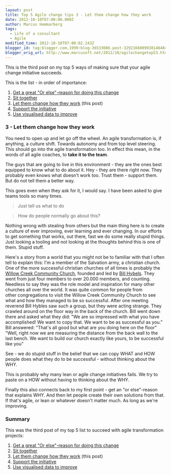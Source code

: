 ```yaml
---
layout: post
title: Top 5 Agile change tips 3 - Let them change how they work
date: 2012-10-10T07:00:00.000Z
author: Marcus Hammarberg
tags:
  - Life of a consultant
  - Agile
modified_time: 2012-10-10T07:00:02.243Z
blogger_id: tag:blogger.com,1999:blog-36533086.post-3292166009938146484
blogger_orig_url: http://www.marcusoft.net/2012/10/agilechangetop53.html
---
```



This is the third post on my top 5 ways of making sure that your agile
change initiative succeeds.

This is the list - in order of importance:

1. <a href="http://www.marcusoft.net/2012/10/agilechangetop51.html"
    target="_blank">Get a great "Or else"-reason for doing this change</a>
2. <a href="http://www.marcusoft.net/2012/10/agilechangetop52.html"
    target="_blank">Sit together</a>
3. <a href="http://www.marcusoft.net/2012/10/agilechangetop53.html"
    target="_blank">Let them change how they work</a> (this post)
4. <a href="http://www.marcusoft.net/2012/10/agilechangetop54.html"
    target="_blank">Support the initiative</a>
5. <a href="http://www.marcusoft.net/2012/10/agilechangetop55.html"
    target="_blank">Use visualised data to improve</a>

### 3 - Let them change how they work

<div>

You need to open up and let go off the wheel. An agile transformation
is, if anything, a culture shift. Towards autonomy and from top level
steering. This should go into the agile transformation too. In effect
this mean, in the words of all agile coaches, to **take it to the
team**.

</div>

<div>
</div>

<div>

The guys that are going to live in this environment - they are the ones
best equipped to know what to do about it. Hey - they are there right
now. They probably even knows what doesn't work too. Trust them -
support them. But do not tell them a better way.

</div>

<div>
</div>

<div>

This goes even when they ask for it, I would say. I have been asked to
give teams tools so many times.

</div>

> Just tell us what to do

> How do people normally go about this?

Nothing wrong with stealing from others but the main thing here is to
create a culture of ever improving, ever learning and ever changing. In
our efforts to get something that works, out there, fast we do some
really stupid things. Just looking a tooling and not looking at the
thoughts behind this is one of them. Stupid stuff.

Here's a story from a world that you might not be to familiar with that
I often tell to explain this:
I'm a member of the Salvation army, a christian church. One of the more
successful christian churches of all times is probably the
<a href="http://www.willowcreek.org/" target="_blank">Willow Creek
Community Church</a>, founded and led by
<a href="http://en.wikipedia.org/wiki/Bill_Hybels" target="_blank">Bill
Hybels</a>. They went from just four members to over 20.000 members, and
counting. Needless to say they was the role model and inspiration for
many other churches all over the world.
It was quite common for people from other congregations to visit the
Willow Creek Community Church to see what and how they managed to be so
successful.
After one meeting reverend Bill Hybles saw such a group, but they were
acting strange. They crawled around on the floor way in the back of the
church. Bill went down there and asked what they did:
"We are so impressed with what you have accomplished! We want to copy
that. We want to be as successful as you."
Bill answered: "That's all good but what are you doing here on the
floor"
"Well, right now we are measuring the distance from the back wall to the
last bench. We want to build our church exactly like yours, to be
successful like you"

See - we do stupid stuff in the belief that we can copy WHAT and HOW
people does what they do to be successful - without thinking about the
WHY.

This is probably why many lean or agile change initiatives fails. We try
to paste on a HOW without having to thinking about the WHY.

Finally this also connects back to my first point - get an "or
else"-reason that explains WHY. And then let people create their own
solutions from that. If that's agile, or lean or whatever doesn't matter
much. As long as we're improving.

### Summary

<div>

This was the third post of my top 5 list to succeed with agile
transformation projects:

1. <a href="http://www.marcusoft.net/2012/10/agilechangetop51.html"
    target="_blank">Get a great "Or else"-reason for doing this change</a>
2. <a href="http://www.marcusoft.net/2012/10/agilechangetop52.html"
    target="_blank">Sit together</a>
3. <a href="http://www.marcusoft.net/2012/10/agilechangetop53.html"
    target="_blank">Let them change how they work</a> (this post)
4. <a href="http://www.marcusoft.net/2012/10/agilechangetop54.html"
    target="_blank">Support the initiative</a>
5. <a href="http://www.marcusoft.net/2012/10/agilechangetop55.html"
    target="_blank">Use visualised data to improve</a>

</div>

<div>
</div>
